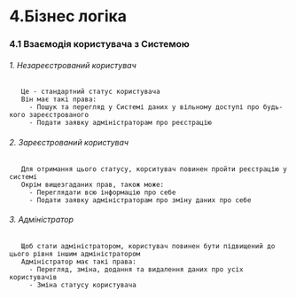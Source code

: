 # 4.Бізнес логіка
### 4.1 Взаємодія користувача з Системою 
   ###### 1. Незареєстрований користувач
       Це - стандартний статус користувача
       Він має такі права:
         - Пошук та перегляд у Системі даних у вільному доступі про будь-кого зареєстрованого
         - Подати заявку адміністраторам про реєстрацію
   ###### 2. Зареєстрований користувач
       Для отримання цього статусу, корситувач повинен пройти реєстрацію у системі
       Окрім вищезгаданих прав, також може:
         - Переглядати всю інформацію про себе
         - Подати заявку адміністраторам про зміну даних про себе
   ###### 3. Адміністратор
       Щоб стати адміністратором, користувач повинен бути підвищений до цього рівня іншим адміністратором
       Адміністратор має такі права:
         - Перегляд, зміна, додання та видалення даних про усіх користувачів
         - Зміна статусу користувача
